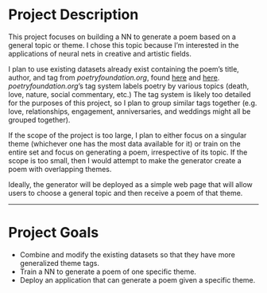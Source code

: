 # Project Description
This project focuses on building a NN to generate a poem based on a general topic or theme. I chose this topic because I’m interested in the applications of neural nets in creative and artistic fields.

I plan to use existing datasets already exist containing the poem’s title, author, and tag from *poetryfoundation.org*, found [here](https://www.kaggle.com/tgdivy/poetry-foundation-poems)  and [here](https://www.kaggle.com/harunshimanto/poems-categorization-datasets?select=2.csv). *poetryfoundation.org*’s tag system labels poetry by various topics (death, love, nature, social commentary, etc.) The tag system is likely too detailed for the purposes of this project, so I plan to group similar tags together (e.g. love, relationships, engagement, anniversaries, and weddings might all be grouped together). 

If the scope of the project is too large, I plan to either focus on a singular theme (whichever one has the most data available for it) or train on the entire set and focus on generating a poem, irrespective of its topic. If the scope is too small, then I would attempt to make the generator create a poem with overlapping themes. 

Ideally, the generator will be deployed as a simple web page that will allow users to choose a general topic and then receive a poem of that theme.

---
# Project Goals
-	Combine and modify the existing datasets so that they have more generalized theme tags.
-	Train a NN to generate a poem of one specific theme.
-	Deploy an application that can generate a poem given a specific theme.
